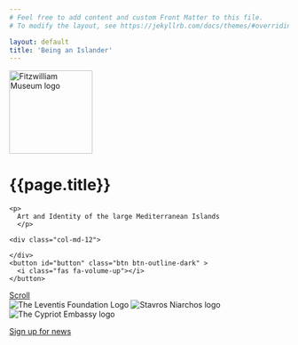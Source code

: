 ```yaml
---
# Feel free to add content and custom Front Matter to this file.
# To modify the layout, see https://jekyllrb.com/docs/themes/#overriding-theme-defaults

layout: default
title: 'Being an Islander'
---
```


<div class="section pp-scrollable" id="holding">
  <div class="intro col-md-12 my-5">
    <a href="https://www.fitzmuseum.cam.ac.uk"><img src="https://beta.fitz.ms/images/logos/Fitz_logo_white.png" width="150" alt="Fitzwilliam Museum logo" class="img-fluid"/></a>
     <h1>
      {{page.title}}
    </h1>

    <p>
      Art and Identity of the large Mediterranean Islands
      </p>

    <div class="col-md-12">

    </div>
    <button id="button" class="btn btn-outline-dark" >
      <i class="fas fa-volume-up"></i>
    </button>
</div>
  <div id="player">
      <audio autoplay hidden loop controls>
       <source src="{{ site.baseurl }}/mp3/sea.mp3" type="audio/mpeg">
          If you're reading this, audio isn't supported.
      </audio>
  </div>
  <a href="#sponsors"><span></span>Scroll</a>
</div>

<div class="section" id="sponsors">
  <div class="col-md-12 justify-content-center">
  <img src="{{ site.baseurl }}/images/leventis.png" alt="The Leventis Foundation Logo" class="img-fluid mb-2 mr-2" />
  <img src="{{ site.baseurl }}/images/StavrosNiarchosFoundation.png" alt="Stavros Niarchos logo" class="img-fluid mr-2 mb-2"/>
  <img src="{{ site.baseurl }}/images/cyprus.png" alt="The Cypriot Embassy logo" class="img-fluid mr-2 mb-2" />

  </div>
  <div class="row">
    <div class="col-md-12 d-flex justify-content-center mt-5">
    <p>
      <a class="btn btn-outline-dark" href="https://tickets.museums.cam.ac.uk/account/create">Sign up for news</a>
    </p>
    </div>
</div>


</div>
